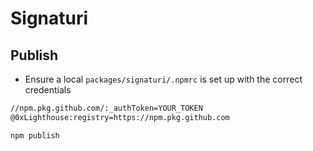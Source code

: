 # Signaturi

## Publish

* Ensure a local `packages/signaturi/.npmrc` is set up with the correct credentials

```bash
//npm.pkg.github.com/:_authToken=YOUR_TOKEN
@0xLighthouse:registry=https://npm.pkg.github.com
```

```bash
npm publish 
```
